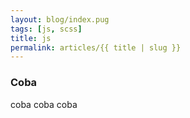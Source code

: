 ```yaml
---
layout: blog/index.pug
tags: [js, scss]
title: js
permalink: articles/{{ title | slug }}
---
```


### Coba
coba coba coba